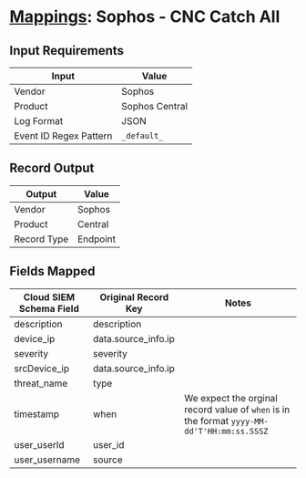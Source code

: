 # [Mappings](README.md): Sophos - CNC Catch All

## Input Requirements

|Input|Value|
|-----|-----|
|Vendor|Sophos|
|Product|Sophos Central|
|Log Format|JSON|
|Event ID Regex Pattern|`_default_`|

## Record Output

|Output|Value|
|------|-----|
|Vendor|Sophos|
|Product|Central|
|Record Type|Endpoint|

## Fields Mapped

|Cloud SIEM Schema Field|Original Record Key|Notes|
|-----------------------|-------------------|-----|
|description|description||
|device_ip|data.source_info.ip||
|severity|severity||
|srcDevice_ip|data.source_info.ip||
|threat_name|type||
|timestamp|when|We expect the orginal record value of `when` is in the format `yyyy-MM-dd'T'HH:mm:ss.SSSZ`|
|user_userId|user_id||
|user_username|source||


